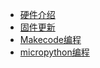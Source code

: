 
* [硬件介绍](makecode/00喵bit硬件简介)
* [固件更新](makecode/01固件更新教程)
* [Makecode编程](makecode/Makecode部分)
* [micropython编程](micropython/micropython部分)


<!-- **由Kittenbot团队提供** -->


